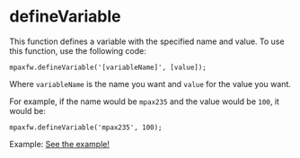# defineVariable
This function defines a variable with the specified name and value. To use this function, use the following code:

`mpaxfw.defineVariable('[variableName]', [value]);`

Where `variableName` is the name you want and `value` for the value you want.

For example, if the name would be `mpax235` and the value would be `100`, it would be:

`mpaxfw.defineVariable('mpax235', 100);`

Example: <a href="documentation/functions/examples/defineVariable/defineVariable.html">See the example!</a>